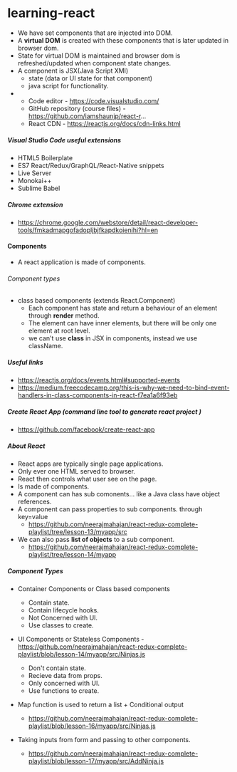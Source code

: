 # learning-react

* We have set components that are injected into DOM.
* A **virtual DOM** is created with these components that is later updated in browser dom.
* State for virtual DOM is maintained and browser dom is refreshed/updated when component state changes.
* A component is JSX(Java Script XMl)
  * state (data or UI state for that component)
  * java script for functionality.
* 
  * Code editor - https://code.visualstudio.com/
  * GitHub repository (course files) -  https://github.com/iamshaunjp/react-r...
  * React CDN - https://reactjs.org/docs/cdn-links.html
##### Visual Studio Code useful extensions
  * HTML5 Boilerplate
  * ES7 React/Redux/GraphQL/React-Native snippets
  * Live Server
  * Monokai++
  * Sublime Babel
##### Chrome extension
* https://chrome.google.com/webstore/detail/react-developer-tools/fmkadmapgofadopljbjfkapdkoienihi?hl=en
  
#### Components
* A react application is made of components.
###### Component types
* class based components (extends React.Component)
   * Each component has state and return a behaviour of an element through **render** method.
   * The element can have inner elements, but there will be only one element at root level.
   * we can't use **class** in JSX in components, instead we use className.
##### Useful links
   * https://reactjs.org/docs/events.html#supported-events
   * https://medium.freecodecamp.org/this-is-why-we-need-to-bind-event-handlers-in-class-components-in-react-f7ea1a6f93eb
#####  Create React App (command line tool to generate react project )
* https://github.com/facebook/create-react-app

##### About React
* React apps are typically single page applications.
* Only ever one HTML served to browser.
* React then controls what user see on the page.
* Is made of components.
 * A component can has sub comonents... like a Java class have object references.
 * A component can pass properties to sub components. through key=value
   * https://github.com/neerajmahajan/react-redux-complete-playlist/tree/lesson-13/myapp/src
 * We can also pass **list of objects** to a sub component.
   * https://github.com/neerajmahajan/react-redux-complete-playlist/tree/lesson-14/myapp
##### Component Types
* Container Components or Class based components
   * Contain state.
   * Contain lifecycle hooks.
   * Not Concerned with UI.
   * Use classes to create.

* UI Components or Stateless Components - https://github.com/neerajmahajan/react-redux-complete-playlist/blob/lesson-14/myapp/src/Ninjas.js
   * Don't contain state.
   * Recieve data from props.
   * Only concerned with UI.
   * Use functions to create.
* Map function is used to return a list + Conditional output
  * https://github.com/neerajmahajan/react-redux-complete-playlist/blob/lesson-16/myapp/src/Ninjas.js
* Taking inputs from form and passing to other components.
  * https://github.com/neerajmahajan/react-redux-complete-playlist/blob/lesson-17/myapp/src/AddNinja.js


   
